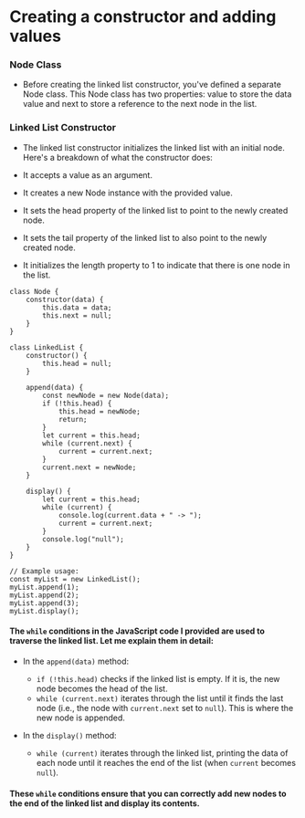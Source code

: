 # Creating a constructor and adding values
### Node Class
* Before creating the linked list constructor, you've defined a separate Node class. This Node class has two properties: value to store the data value and next to store a reference to the next node in the list.

### Linked List Constructor
* The linked list constructor initializes the linked list with an initial node. Here's a breakdown of what the constructor does:

* It accepts a value as an argument.
* It creates a new Node instance with the provided value.
* It sets the head property of the linked list to point to the newly created node.
* It sets the tail property of the linked list to also point to the newly created node.
* It initializes the length property to 1 to indicate that there is one node in the list.

```
class Node {
    constructor(data) {
        this.data = data;
        this.next = null;
    }
}

class LinkedList {
    constructor() {
        this.head = null;
    }

    append(data) {
        const newNode = new Node(data);
        if (!this.head) {
            this.head = newNode;
            return;
        }
        let current = this.head;
        while (current.next) {
            current = current.next;
        }
        current.next = newNode;
    }

    display() {
        let current = this.head;
        while (current) {
            console.log(current.data + " -> ");
            current = current.next;
        }
        console.log("null");
    }
}

// Example usage:
const myList = new LinkedList();
myList.append(1);
myList.append(2);
myList.append(3);
myList.display();
```
#### The `while` conditions in the JavaScript code I provided are used to traverse the linked list. Let me explain them in detail:

* In the `append(data)` method:
   * `if (!this.head)` checks if the linked list is empty. If it is, the new node becomes the head of the list.
   * `while (current.next)` iterates through the list until it finds the last node (i.e., the node with `current.next` set to `null`). This is where the new node is appended.

* In the `display()` method:
   * `while (current)` iterates through the linked list, printing the data of each node until it reaches the end of the list (when `current` becomes `null`).

#### These `while` conditions ensure that you can correctly add new nodes to the end of the linked list and display its contents.
